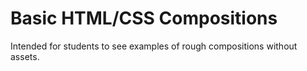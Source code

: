 # Basic HTML/CSS Compositions

Intended for students to see examples of rough compositions without assets.
